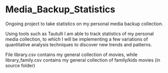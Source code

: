 # Media_Backup_Statistics
Ongoing project to take statistics on my personal media backup collection.

Using tools such as Tautulli I am able to track statistics of my personal media collection, to which I will be implementing a few variations of quantitative analysis techniques to discover new trends and patterns.

File library.csv contains my general collection of movies, while library_family.csv contains my general collection of family/kids movies (in source folder)
